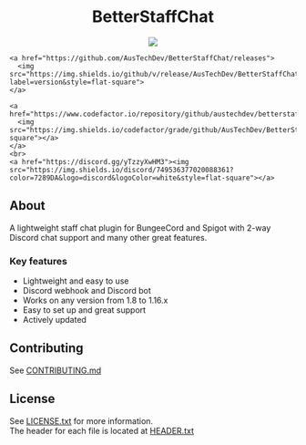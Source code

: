 <h1 align="center">BetterStaffChat</h1>
<p align="center">
    <a href="https://github.com/AusTechDev/BetterStaffChat/actions/workflows/build.yml">
      <img src="https://img.shields.io/github/workflow/status/AusTechDev/BetterStaffChat/Build?style=flat-square">
    </a>
    
    <a href="https://github.com/AusTechDev/BetterStaffChat/releases">
      <img src="https://img.shields.io/github/v/release/AusTechDev/BetterStaffChat?label=version&style=flat-square">
    </a>

    <a href="https://www.codefactor.io/repository/github/austechdev/betterstaffchat">
      <img src="https://img.shields.io/codefactor/grade/github/AusTechDev/BetterStaffChat&style=flat-square"></a> 
    </a>
    <br>
    <a href="https://discord.gg/yTzzyXwHM3"><img src="https://img.shields.io/discord/749536377020088361?color=7289DA&logo=discord&logoColor=white&style=flat-square"></a>
</p>


## About
A lightweight staff chat plugin for BungeeCord and Spigot with 2-way Discord chat support and many other great features.

### Key features
* Lightweight and easy to use
* Discord webhook and Discord bot
* Works on any version from 1.8 to 1.16.x
* Easy to set up and great support
* Actively updated

## Contributing
See [CONTRIBUTING.md](CONTRIBUTING.md)


## License
See [LICENSE.txt](LICENSE.txt) for more information. <br>
The header for each file is located at [HEADER.txt](HEADER.txt)
